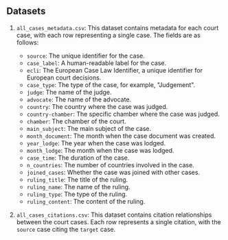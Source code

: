 ## Datasets

1. `all_cases_metadata.csv`: This dataset contains metadata for each court case, with each row representing a single case. The fields are as follows:

   - `source`: The unique identifier for the case.
   - `case_label`: A human-readable label for the case.
   - `ecli`: The European Case Law Identifier, a unique identifier for European court decisions.
   - `case_type`: The type of the case, for example, "Judgement".
   - `judge`: The name of the judge.
   - `advocate`: The name of the advocate.
   - `country`: The country where the case was judged.
   - `country-chamber`: The specific chamber where the case was judged.
   - `chamber`: The chamber of the court.
   - `main_subject`: The main subject of the case.
   - `month_document`: The month when the case document was created.
   - `year_lodge`: The year when the case was lodged.
   - `month_lodge`: The month when the case was lodged.
   - `case_time`: The duration of the case.
   - `n_countries`: The number of countries involved in the case.
   - `joined_cases`: Whether the case was joined with other cases.
   - `ruling_title`: The title of the ruling.
   - `ruling_name`: The name of the ruling.
   - `ruling_type`: The type of the ruling.
   - `ruling_content`: The content of the ruling.
   
2. `all_cases_citations.csv`: This dataset contains citation relationships between the court cases. Each row represents a single citation, with the `source` case citing the `target` case.